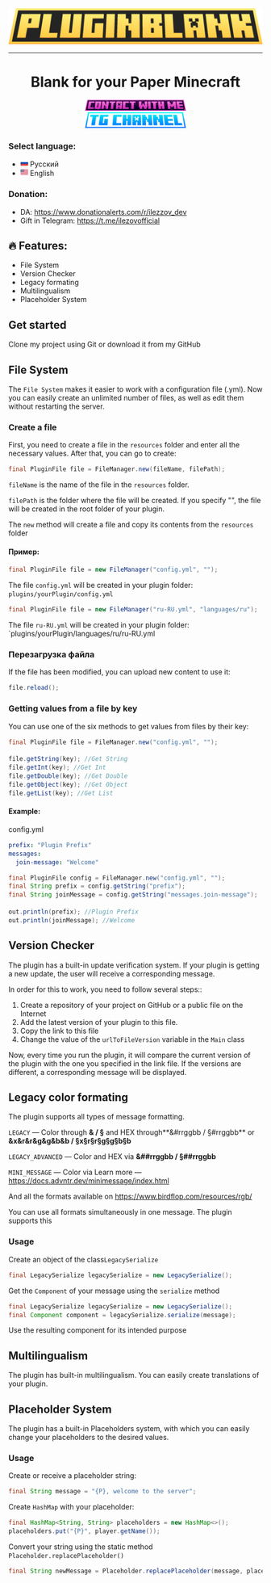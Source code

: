 <div align="center">
    <img src="img/logo/pluginblank.png">
</div>

-----
<div align="center">
    <h1>Blank for your Paper Minecraft</h1>
</div>

<div align="center">
    <a href="https://t.me/ilezovofficial">
    <img src="img/socials/contact_with_me.png" width="200"> 
    </a>
</div>
<div align="center">
    <a href="https://t.me/ilezzov">
    <img src="img/socials/tg_channel.png" width="200"> 
    </a>
</div>

### Select language:
* <img src="img/flags/ru.svg" width="15"> Русский
* <img src="img/flags/en.svg" width="15"> English

### Donation: 
* DA: https://www.donationalerts.com/r/ilezzov_dev
* Gift in Telegram: https://t.me/ilezovofficial

## 🔥 Features:

* File System
* Version Checker
* Legacy formating
* Multilingualism
* Placeholder System

## Get started
Сlone my project using Git or download it from my GitHub

## File System

The `File System` makes it easier to work with a configuration file (.yml). Now you can easily create an unlimited number of files, as well as edit them without restarting the server.

### Create a file
First, you need to create a file in the `resources` folder and enter all the necessary values. After that, you can go to create:
```java
final PluginFile file = FileManager.new(fileName, filePath);
```

`fileName` is the name of the file in the `resources` folder.

`filePath` is the folder where the file will be created. If you specify "", the file will be created in the root folder of your plugin.


The `new` method will create a file and copy its contents from the `resources` folder

#### Пример:

```java
final PluginFile file = new FileManager("config.yml", "");
```

The file `config.yml` will be created in your plugin folder: `plugins/yourPlugin/config.yml`

```java
final PluginFile file = new FileManager("ru-RU.yml", "languages/ru");
```

The file `ru-RU.yml` will be created in your plugin folder: `plugins/yourPlugin/languages/ru/ru-RU.yml

### Перезагрузка файла
If the file has been modified, you can upload new content to use it:

```java
file.reload();
```

### Getting values from a file by key
You can use one of the six methods to get values from files by their key:

```java
final PluginFile file = FileManager.new("config.yml", "");

file.getString(key); //Get String
file.getInt(key); //Get Int
file.getDouble(key); //Get Double
file.getObject(key); //Get Object
file.getList(key); //Get List
```

#### Example:
config.yml
```yml
prefix: "Plugin Prefix"
messages:
  join-message: "Welcome"
```

```java
final PluginFile config = FileManager.new("config.yml", "");
final String prefix = config.getString("prefix");
final String joinMessage = config.getString("messages.join-message");

out.println(prefix); //Plugin Prefix
out.println(joinMessage); //Welcome
```

## Version Checker
The plugin has a built-in update verification system. If your plugin is getting a new update, the user will receive a corresponding message.

In order for this to work, you need to follow several steps::

1) Create a repository of your project on GitHub or a public file on the Internet
2) Add the latest version of your plugin to this file.
3) Copy the link to this file
4) Change the value of the `urlToFileVersion` variable in the `Main` class

Now, every time you run the plugin, it will compare the current version of the plugin with the one you specified in the link file. If the versions are different, a corresponding message will be displayed.

## Legacy color formating
The plugin supports all types of message formatting.

`LEGACY` — Color through **& / §** and HEX through**&#rrggbb / §#rrggbb** or **&x&r&r&g&g&b&b / §x§r§r§g§g§b§b**

`LEGACY_ADVANCED` — Color and HEX via **&##rrggbb / §##rrggbb**

`MINI_MESSAGE` — Color via **<color>** Learn more — https://docs.advntr.dev/minimessage/index.html

And all the formats available on https://www.birdflop.com/resources/rgb/

You can use all formats simultaneously in one message. The plugin supports this

### Usage
Create an object of the class`LegacySerialize`

```java
final LegacySerialize legacySerialize = new LegacySerialize();
```

Get the `Component` of your message using the `serialize` method

```java
final LegacySerialize legacySerialize = new LegacySerialize();
final Component component = legacySerialize.serialize(message);
```

Use the resulting component for its intended purpose

## Multilingualism
The plugin has built-in multilingualism. You can easily create translations of your plugin.

## Placeholder System
The plugin has a built-in Placeholders system, with which you can easily change your placeholders to the desired values.

### Usage
Create or receive a placeholder string:

```java
final String message = "{P}, welcome to the server";
```

Create `HashMap` with your placeholder:

```java
final HashMap<String, String> placeholders = new HashMap<>();
placeholders.put("{P}", player.getName());
```

Convert your string using the static method `Placeholder.replacePlaceholder()`

```java
final String newMessage = Placeholder.replacePlaceholder(message, placeholders); //Player name, welcome to the server
```




